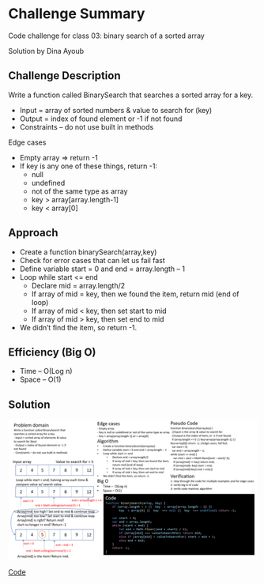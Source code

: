 # Challenge Summary

Code challenge for class 03: binary search of a sorted array

Solution by Dina Ayoub

## Challenge Description

Write a function called BinarySearch that searches a sorted array for a key.

- Input = array of sorted numbers & value to search for (key)
- Output = index of found element or -1 if not found
- Constraints – do not use built in methods

Edge cases
- Empty array => return -1 
- If key is any one of these things, return -1:
  - null
  - undefined
  - not of the same type as array
  - key > array[array.length-1]
  - key < array[0]

## Approach

- Create a function binarySearch(array,key)
- Check for error cases that can let us fail fast
- Define variable start = 0 and end = array.length – 1
- Loop while start <= end
  - Declare mid = array.length/2
  - If array of mid = key, then we found the item, return mid (end of loop)
  - If array of mid < key, then set start to mid
  - If array of mid > key, then set end to mid
- We didn’t find the item, so return -1.

## Efficiency (Big O)

- Time –  O(Log n)
- Space – O(1)

## Solution

![array-binary-search](assets/array-binary-search.png)

[Code](array-binary-search.js)